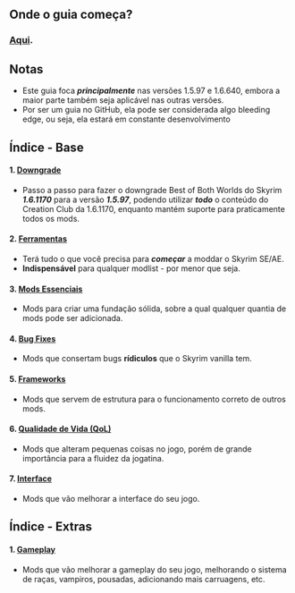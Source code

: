 ## Onde o guia começa?

### [Aqui](https://github.com/Dasinhoo/guia-skyrim/blob/main/downgrade.md).

## Notas

- Este guia foca ***principalmente*** nas versões 1.5.97 e 1.6.640, embora a maior parte também seja aplicável nas outras versões.
- Por ser um guia no GitHub, ela pode ser considerada algo bleeding edge, ou seja, ela estará em constante desenvolvimento

## Índice - Base
#### 1. [Downgrade](https://github.com/Dasinhoo/guia-skyrim/blob/main/downgrade.md)
- Passo a passo para fazer o downgrade Best of Both Worlds do Skyrim ***1.6.1170*** para a versão ***1.5.97***, podendo utilizar ***todo*** o conteúdo do Creation Club da 1.6.1170, enquanto mantém suporte para praticamente todos os mods.
#### 2. [Ferramentas](https://github.com/Dasinhoo/guia-skyrim/blob/main/ferramentas.md)
- Terá tudo o que você precisa para ***começar*** a moddar o Skyrim SE/AE.
- **Indispensável** para qualquer modlist - por menor que seja.
#### 3. [Mods Essenciais](https://github.com/Dasinhoo/guia-skyrim/blob/main/essenciais.md)
- Mods para criar uma fundação sólida, sobre a qual qualquer quantia de mods pode ser adicionada.
#### 4. [Bug Fixes](https://github.com/Dasinhoo/guia-skyrim/blob/main/bug_fixes.md)
- Mods que consertam bugs **rídiculos** que o Skyrim vanilla tem.
#### 5. [Frameworks](https://github.com/Dasinhoo/guia-skyrim/blob/main/frameworks.md)
- Mods que servem de estrutura para o funcionamento correto de outros mods.
#### 6. [Qualidade de Vida (QoL)](https://github.com/Dasinhoo/guia-skyrim/blob/main/qualidade_de_vida.md)
- Mods que alteram pequenas coisas no jogo, porém de grande importância para a fluidez da jogatina.
#### 7. [Interface](https://github.com/Dasinhoo/guia-skyrim/blob/main/interface.md)
- Mods que vão melhorar a interface do seu jogo.

## Índice - Extras
#### 1. [Gameplay](https://github.com/Dasinhoo/guia-skyrim/blob/main/opcional/gameplay.md)
- Mods que vão melhorar a gameplay do seu jogo, melhorando o sistema de raças, vampiros, pousadas, adicionando mais carruagens, etc.
